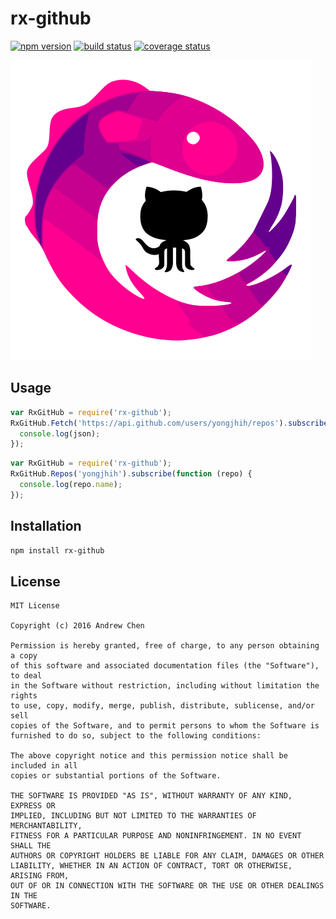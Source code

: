 # rx-github

[![npm version][npm-image]][npm-url]
[![build status][travis-image]][travis-url]
[![coverage status][coveralls-image]][coveralls-url]

[npm-image]: https://img.shields.io/npm/v/rx-github.svg?style=flat-square
[npm-url]: https://www.npmjs.com/package/rx-github
[travis-image]: https://img.shields.io/travis/yongjhih/rx-github.svg?style=flat-square
[travis-url]: https://travis-ci.org/yongjhih/rx-github
[coveralls-image]: https://img.shields.io/coveralls/yongjhih/rx-github.svg?style=flat-square
[coveralls-url]: https://coveralls.io/r/yongjhih/rx-github

![](art/rx-github.png)

## Usage

```js
var RxGitHub = require('rx-github');
RxGitHub.Fetch('https://api.github.com/users/yongjhih/repos').subscribe(function (json) {
  console.log(json);
});
```

```js
var RxGitHub = require('rx-github');
RxGitHub.Repos('yongjhih').subscribe(function (repo) {
  console.log(repo.name);
});
```

## Installation

```sh
npm install rx-github
```

## License

```
MIT License

Copyright (c) 2016 Andrew Chen

Permission is hereby granted, free of charge, to any person obtaining a copy
of this software and associated documentation files (the "Software"), to deal
in the Software without restriction, including without limitation the rights
to use, copy, modify, merge, publish, distribute, sublicense, and/or sell
copies of the Software, and to permit persons to whom the Software is
furnished to do so, subject to the following conditions:

The above copyright notice and this permission notice shall be included in all
copies or substantial portions of the Software.

THE SOFTWARE IS PROVIDED "AS IS", WITHOUT WARRANTY OF ANY KIND, EXPRESS OR
IMPLIED, INCLUDING BUT NOT LIMITED TO THE WARRANTIES OF MERCHANTABILITY,
FITNESS FOR A PARTICULAR PURPOSE AND NONINFRINGEMENT. IN NO EVENT SHALL THE
AUTHORS OR COPYRIGHT HOLDERS BE LIABLE FOR ANY CLAIM, DAMAGES OR OTHER
LIABILITY, WHETHER IN AN ACTION OF CONTRACT, TORT OR OTHERWISE, ARISING FROM,
OUT OF OR IN CONNECTION WITH THE SOFTWARE OR THE USE OR OTHER DEALINGS IN THE
SOFTWARE.
```
